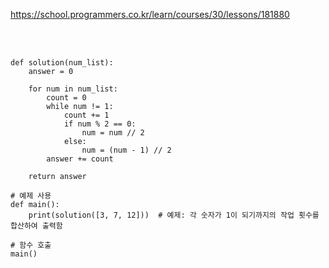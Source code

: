 https://school.programmers.co.kr/learn/courses/30/lessons/181880

<br>

</br>

```
def solution(num_list):
    answer = 0
    
    for num in num_list:
        count = 0
        while num != 1:
            count += 1
            if num % 2 == 0:
                num = num // 2
            else:
                num = (num - 1) // 2
        answer += count
    
    return answer

# 예제 사용
def main():
    print(solution([3, 7, 12]))  # 예제: 각 숫자가 1이 되기까지의 작업 횟수를 합산하여 출력함

# 함수 호출
main()
```
